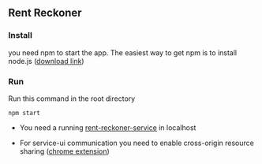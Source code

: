 ## Rent Reckoner

### Install
you need npm to start the app. The easiest way to get npm is to install node.js ([download link](https://nodejs.org/en/download/))

### Run
Run this command in the root directory 
```
npm start
```

- You need a running [rent-reckoner-service](https://github.com/reveland/rent-reckoner-service) in localhost

- For service-ui communication you need to enable cross-origin resource sharing ([chrome extension](https://chrome.google.com/webstore/detail/allow-control-allow-origi/nlfbmbojpeacfghkpbjhddihlkkiljbi/reviews?hl=en))
